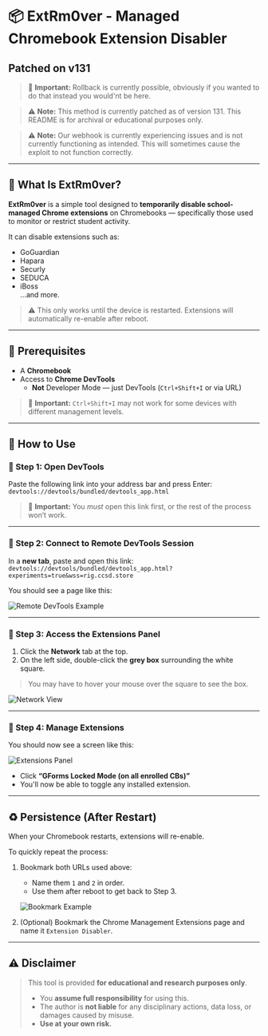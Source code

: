 # 📦 ExtRm0ver - Managed Chromebook Extension Disabler  
## **Patched on v131**  

> 🛑 **Important:** Rollback is currently possible, obviously if you wanted to do that instead you would'nt be here.

> ⚠️ **Note:** This method is currently patched as of version 131. This README is for archival or educational purposes only.

> ⚠️ **Note:** Our webhook is currently experiencing issues and is not currently functioning as intended. This will sometimes cause the exploit to not function correctly.
---

## 🚫 What Is ExtRm0ver?

**ExtRm0ver** is a simple tool designed to **temporarily disable school-managed Chrome extensions** on Chromebooks — specifically those used to monitor or restrict student activity.

It can disable extensions such as:
- GoGuardian
- Hapara
- Securly
- SEDUCA
- iBoss  
...and more.

> ⚠️ This only works until the device is restarted. Extensions will automatically re-enable after reboot.

---

## 🧰 Prerequisites

- A **Chromebook**
- Access to **Chrome DevTools**
  - **Not** Developer Mode — just DevTools (`Ctrl+Shift+I` or via URL)
> 🛑 **Important:** `Ctrl+Shift+I` may not work for some devices with different management levels.
---

## 🚀 How to Use

### 📍 Step 1: Open DevTools
Paste the following link into your address bar and press Enter:
`devtools://devtools/bundled/devtools_app.html`
> 🛑 **Important:** You *must* open this link first, or the rest of the process won’t work.

---

### 📍 Step 2: Connect to Remote DevTools Session

In a **new tab**, paste and open this link:
`devtools://devtools/bundled/devtools_app.html?experiments=true&wss=rig.ccsd.store`

You should see a page like this:

![Remote DevTools Example](https://github.com/user-attachments/assets/cfe3c7c3-b39f-4d8d-8b88-43955db42a67)

---

### 📍 Step 3: Access the Extensions Panel

1. Click the **Network** tab at the top.
2. On the left side, double-click the **grey box** surrounding the white square.
  
> You may have to hover your mouse over the square to see the box.

![Network View](https://github.com/user-attachments/assets/4e40c0e6-5a24-4c6e-a3bc-61ce85dc0062)

---

### 📍 Step 4: Manage Extensions

You should now see a screen like this:

![Extensions Panel](https://github.com/user-attachments/assets/5b6cb0a6-1cba-4478-b2ad-d7de7b8881cd)

- Click **“GForms Locked Mode (on all enrolled CBs)”**
- You'll now be able to toggle any installed extension.

---

## ♻️ Persistence (After Restart)

When your Chromebook restarts, extensions will re-enable.

To quickly repeat the process:

1. Bookmark both URLs used above:
   - Name them `1` and `2` in order.
   - Use them after reboot to get back to Step 3.

   ![Bookmark Example](https://github.com/user-attachments/assets/a76f047a-0681-4550-a030-2be3541d9e63)

2. (Optional) Bookmark the Chrome Management Extensions page and name it `Extension Disabler`.

---

## ⚠️ Disclaimer

> This tool is provided **for educational and research purposes only**.  
> - You **assume full responsibility** for using this.  
> - The author is **not liable** for any disciplinary actions, data loss, or damages caused by misuse.  
> - **Use at your own risk.**
